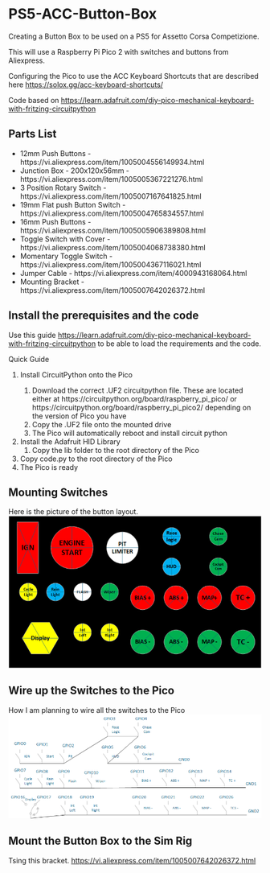 # PS5-ACC-Button-Box

Creating a Button Box to be used on a PS5 for Assetto Corsa Competizione.

This will use a Raspberry Pi Pico 2 with switches and buttons from Aliexpress.

Configuring the Pico to use the ACC Keyboard Shortcuts that are described here https://solox.gg/acc-keyboard-shortcuts/

Code based on https://learn.adafruit.com/diy-pico-mechanical-keyboard-with-fritzing-circuitpython

## Parts List

<ul>
  <li>12mm Push Buttons - https://vi.aliexpress.com/item/1005004556149934.html</li>
  <li>Junction Box - 200x120x56mm - https://vi.aliexpress.com/item/1005005367221276.html</li>
  <li>3 Position Rotary Switch - https://vi.aliexpress.com/item/1005007167641825.html</li>
  <li>19mm Flat push Button Switch - https://vi.aliexpress.com/item/1005004765834557.html</li>
  <li>16mm Push Buttons - https://vi.aliexpress.com/item/1005005906389808.html</li>
  <li>Toggle Switch with Cover - https://vi.aliexpress.com/item/1005004068738380.html</li>
  <li>Momentary Toggle Switch - https://vi.aliexpress.com/item/1005004367116021.html</li>
  <li>Jumper Cable - https://vi.aliexpress.com/item/4000943168064.html</li>
  <li>Mounting Bracket - https://vi.aliexpress.com/item/1005007642026372.html</li>
</ul>

## Install the prerequisites and the code

Use this guide https://learn.adafruit.com/diy-pico-mechanical-keyboard-with-fritzing-circuitpython to be able to load the requirements and the code. 

Quick Guide
<ol>
  <li>Install CircuitPython onto the Pico</li>
      <ol>
        <li>Download the correct .UF2 circuitpython file. These are located either at https://circuitpython.org/board/raspberry_pi_pico/ or https://circuitpython.org/board/raspberry_pi_pico2/ depending on the version of Pico you have</li>
        <li>Copy the .UF2 file onto the mounted drive</li>
        <li>The Pico will automatically reboot and install circuit python</li></li>
      </ol>
  <li>Install the Adafruit HID Library
    <ol>
      <li>Copy the lib folder to the root directory of the Pico</li>
    </ol>
  </li>
  <li>Copy code.py to the root directory of the Pico</li>
  <li>The Pico is ready</li>
</ol>

## Mounting Switches

Here is the picture of the button layout.
[![The Switch Layout](/assets/img/Button.Box.Switch.Drawing.png)](https://github.com/parriehunter/PS5-ACC-Button-Box/blob/cc3dd8f295fed3212f57e3ba37aae06ad9c3c905/Wiring/Button%20Box%20Switch%20Drawing.png)


## Wire up the Switches to the Pico

How I am planning to wire all the switches to the Pico
[![Wiring Diagram](/assets/img/Button.Box.Wiring.Drawing.png)](https://github.com/parriehunter/PS5-ACC-Button-Box/blob/c64d351191bc0df918ce5761ca17e5b0fad25a2d/assets/img/Button.Box.Wiring.Drawing.png)

## Mount the Button Box to the Sim Rig
Tsing this bracket. https://vi.aliexpress.com/item/1005007642026372.html
